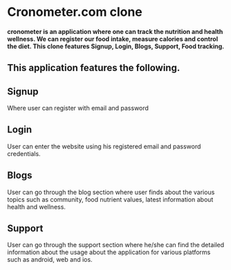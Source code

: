 
<h1>Cronometer.com clone</h1>
<h4>cronometer is an application where one can track the nutrition and health wellness. We can register our food intake, measure calories and control the diet. This clone features Signup, Login, Blogs, Support, Food tracking.</h4>

<h2>This application features the following.</h2>

<h2>Signup</h2>
Where user can register with email and password

<h2>Login</h2>
User can enter the website using his registered email and password credentials.

<h2>Blogs</h2>
User can go through the blog section where user finds about the various topics such as community, food nutrient values, latest information about health and wellness.

<h2>Support</h2>
User can go through the support section where he/she can find the detailed information about the usage about the application for various platforms such as android, web and ios.
